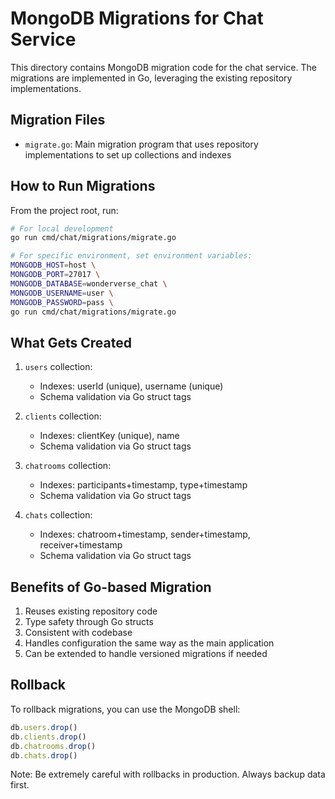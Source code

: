 # MongoDB Migrations for Chat Service

This directory contains MongoDB migration code for the chat service. The migrations are implemented in Go, leveraging the existing repository implementations.

## Migration Files

- `migrate.go`: Main migration program that uses repository implementations to set up collections and indexes

## How to Run Migrations

From the project root, run:

```bash
# For local development
go run cmd/chat/migrations/migrate.go

# For specific environment, set environment variables:
MONGODB_HOST=host \
MONGODB_PORT=27017 \
MONGODB_DATABASE=wonderverse_chat \
MONGODB_USERNAME=user \
MONGODB_PASSWORD=pass \
go run cmd/chat/migrations/migrate.go
```

## What Gets Created

1. `users` collection:
   - Indexes: userId (unique), username (unique)
   - Schema validation via Go struct tags

2. `clients` collection:
   - Indexes: clientKey (unique), name
   - Schema validation via Go struct tags

3. `chatrooms` collection:
   - Indexes: participants+timestamp, type+timestamp
   - Schema validation via Go struct tags

4. `chats` collection:
   - Indexes: chatroom+timestamp, sender+timestamp, receiver+timestamp
   - Schema validation via Go struct tags

## Benefits of Go-based Migration

1. Reuses existing repository code
2. Type safety through Go structs
3. Consistent with codebase
4. Handles configuration the same way as the main application
5. Can be extended to handle versioned migrations if needed

## Rollback

To rollback migrations, you can use the MongoDB shell:

```javascript
db.users.drop()
db.clients.drop()
db.chatrooms.drop()
db.chats.drop()
```

Note: Be extremely careful with rollbacks in production. Always backup data first. 